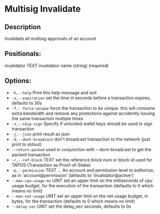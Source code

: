 # Multisig Invalidate
## Description

Invalidate all multisig approvals of an account
## Positionals:

invalidator TEXT invalidator name (string) (required)
## Options:

* `-h,--help` Print this help message and exit
* `-x,--expiration` set the time in seconds before a transaction expires, defaults to 30s
* `-f,--force-unique` force the transaction to be unique. this will consume extra bandwidth and remove any protections against accidently issuing the same transaction multiple times
* `-s,--skip-sign` Specify if unlocked wallet keys should be used to sign transaction
* `-j,--json` print result as json
* `-d,--dont-broadcast` don't broadcast transaction to the network (just print to stdout)
* `--return-packed` used in conjunction with --dont-broadcast to get the packed transaction
* `-r,--ref-block` TEXT set the reference block num or block id used for TAPOS (Transaction as Proof-of-Stake)
* `-p,--permission` TEXT ... An account and permission level to authorize, as in 'account@permission' (defaults to 'invalidator@active')
* `--max-cpu-usage-ms` UINT set an upper limit on the milliseconds of cpu usage budget, for the execution of the transaction (defaults to 0 which means no limit)
* `--max-net-usage` UINT set an upper limit on the net usage budget, in bytes, for the transaction (defaults to 0 which means no limit)
* `--delay-sec` UINT set the delay_sec seconds, defaults to 0s
